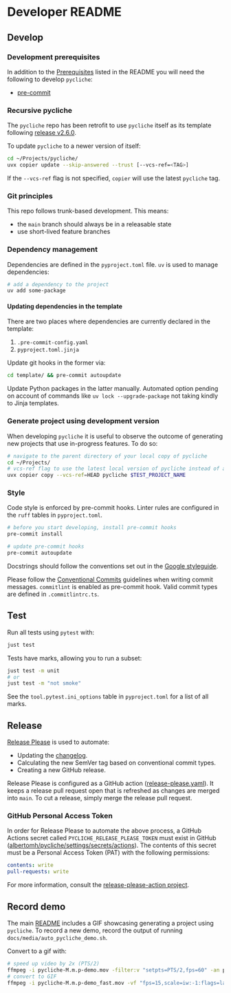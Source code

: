 # Developer README

## Develop

### Development prerequisites

In addition to the [Prerequisites](../README.md#prerequisites) listed in the README you
will need the following to develop `pycliche`:

- [pre-commit](https://pre-commit.com/)

### Recursive pycliche

The `pycliche` repo has been retrofit to use `pycliche` itself as its template following
[release v2.6.0](https://github.com/albertomh/pycliche/releases/tag/v2.6.0).

To update `pycliche` to a newer version of itself:

```sh
cd ~/Projects/pycliche/
uvx copier update --skip-answered --trust [--vcs-ref=<TAG>]
```

If the `--vcs-ref` flag is not specified, `copier` will use the latest `pycliche` tag.

### Git principles

This repo follows trunk-based development. This means:

- the `main` branch should always be in a releasable state
- use short-lived feature branches

### Dependency management

Dependencies are defined in the `pyproject.toml` file. `uv` is used to manage
dependencies:

```sh
# add a dependency to the project
uv add some-package
```

#### Updating dependencies in the template

There are two places where dependencies are currently declared in the template:

1. `.pre-commit-config.yaml`
1. `pyproject.toml.jinja`

Update git hooks in the former via:

```sh
cd template/ && pre-commit autoupdate
```

Update Python packages in the latter manually. Automated option pending on account of
commands like `uv lock --upgrade-package` not taking kindly to Jinja templates.

### Generate project using development version

When developing `pycliche` it is useful to observe the outcome of generating new projects
that use in-progress features. To do so:

```sh
# navigate to the parent directory of your local copy of pycliche
cd ~/Projects/
# vcs-ref flag to use the latest local version of pycliche instead of a tagged version
uvx copier copy --vcs-ref=HEAD pycliche $TEST_PROJECT_NAME
```

### Style

Code style is enforced by pre-commit hooks. Linter rules are configured in the `ruff`
tables in `pyproject.toml`.

```sh
# before you start developing, install pre-commit hooks
pre-commit install

# update pre-commit hooks
pre-commit autoupdate
```

Docstrings should follow the conventions set out in the [Google styleguide](https://google.github.io/styleguide/pyguide.html#38-comments-and-docstrings).

Please follow the [Conventional Commits](https://www.conventionalcommits.org/en/v1.0.0/)
guidelines when writing commit messages. `commitlint` is enabled as
pre-commit hook. Valid commit types are defined in `.commitlintrc.ts`.

## Test

Run all tests using `pytest` with:

```sh
just test
```

Tests have marks, allowing you to run a subset:

```sh
just test -m unit
# or
just test -m "not smoke"
```

See the `tool.pytest.ini_options` table in `pyproject.toml` for a list of all marks.

## Release

[Release Please](https://github.com/googleapis/release-please) is used to automate:

- Updating the [changelog](CHANGELOG.md).
- Calculating the new SemVer tag based on conventional commit types.
- Creating a new GitHub release.

Release Please is configured as a GitHub action ([release-please.yaml](.github/workflows/release-please.yaml)).
It keeps a release pull request open that is refreshed as changes are merged into `main`.
To cut a release, simply merge the release pull request.

### GitHub Personal Access Token

In order for Release Please to automate the above process, a GitHub Actions secret called
`PYCLICHE_RELEASE_PLEASE_TOKEN` must exist in GitHub ([albertomh/pycliche/settings/secrets/actions](albertomh/pycliche/settings/secrets/actions)).
The contents of this secret must be a Personal Access Token (PAT) with the following permissions:

```yaml
contents: write
pull-requests: write
```

For more information, consult the [release-please-action project](https://github.com/googleapis/release-please-action).

## Record demo

The main [README](../README.md) includes a GIF showcasing generating a project using
`pycliche`. To record a new demo, record the output of running `docs/media/auto_pycliche_demo.sh`.

Convert to a gif with:

```sh
# speed up video by 2x (PTS/2)
ffmpeg -i pycliche-M.m.p-demo.mov -filter:v "setpts=PTS/2,fps=60" -an pycliche-M.m.p-demo_fast.mov
# convert to GIF
ffmpeg -i pycliche-M.m.p-demo_fast.mov -vf "fps=15,scale=iw:-1:flags=lanczos" -loop 0 pycliche-M.m.p-demo.gif
```
